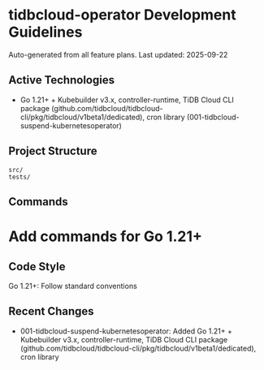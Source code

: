 # tidbcloud-operator Development Guidelines

Auto-generated from all feature plans. Last updated: 2025-09-22

## Active Technologies
- Go 1.21+ + Kubebuilder v3.x, controller-runtime, TiDB Cloud CLI package (github.com/tidbcloud/tidbcloud-cli/pkg/tidbcloud/v1beta1/dedicated), cron library (001-tidbcloud-suspend-kubernetesoperator)

## Project Structure
```
src/
tests/
```

## Commands
# Add commands for Go 1.21+

## Code Style
Go 1.21+: Follow standard conventions

## Recent Changes
- 001-tidbcloud-suspend-kubernetesoperator: Added Go 1.21+ + Kubebuilder v3.x, controller-runtime, TiDB Cloud CLI package (github.com/tidbcloud/tidbcloud-cli/pkg/tidbcloud/v1beta1/dedicated), cron library

<!-- MANUAL ADDITIONS START -->
<!-- MANUAL ADDITIONS END -->